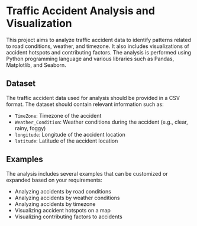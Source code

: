 # Traffic Accident Analysis and Visualization

This project aims to analyze traffic accident data to identify patterns related to road conditions, weather, and timezone. It also includes visualizations of accident hotspots and contributing factors. 
The analysis is performed using Python programming language and various libraries such as Pandas, Matplotlib, and Seaborn.

## Dataset

The traffic accident data used for analysis should be provided in a CSV format. The dataset should contain relevant information such as:

- `TimeZone`: Timezone of the accident
- `Weather_Condition`: Weather conditions during the accident (e.g., clear, rainy, foggy)
- `longitude`: Longitude of the accident location
- `latitude`: Latitude of the accident location

## Examples

The analysis includes several examples that can be customized or expanded based on your requirements:

- Analyzing accidents by road conditions
- Analyzing accidents by weather conditions
- Analyzing accidents by timezone
- Visualizing accident hotspots on a map
- Visualizing contributing factors to accidents
